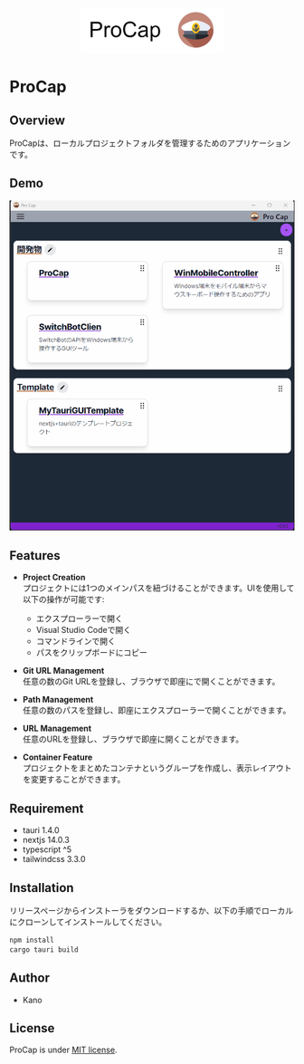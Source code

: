 <div align="center">
    <img src="./doc/title.jpg"  style="width: 50%; height: 20%;">
</div>

# ProCap
## Overview
ProCapは、ローカルプロジェクトフォルダを管理するためのアプリケーションです。


## Demo
![alt](./doc/demo.gif)

## Features
- **Project Creation**  
  プロジェクトには1つのメインパスを紐づけることができます。UIを使用して以下の操作が可能です:
  - エクスプローラーで開く
  - Visual Studio Codeで開く
  - コマンドラインで開く
  - パスをクリップボードにコピー

- **Git URL Management**  
  任意の数のGit URLを登録し、ブラウザで即座にで開くことができます。

- **Path Management**  
  任意の数のパスを登録し、即座にエクスプローラーで開くことができます。

- **URL Management**  
  任意のURLを登録し、ブラウザで即座に開くことができます。

- **Container Feature**  
  プロジェクトをまとめたコンテナというグループを作成し、表示レイアウトを変更することができます。



## Requirement
- tauri 1.4.0
- nextjs 14.0.3
- typescript ^5
- tailwindcss 3.3.0

## Installation
リリースページからインストーラをダウンロードするか、以下の手順でローカルにクローンしてインストールしてください。

```bash
npm install
cargo tauri build
```
## Author
- Kano

## License
ProCap is under [MIT license](https://en.wikipedia.org/wiki/MIT_License).
